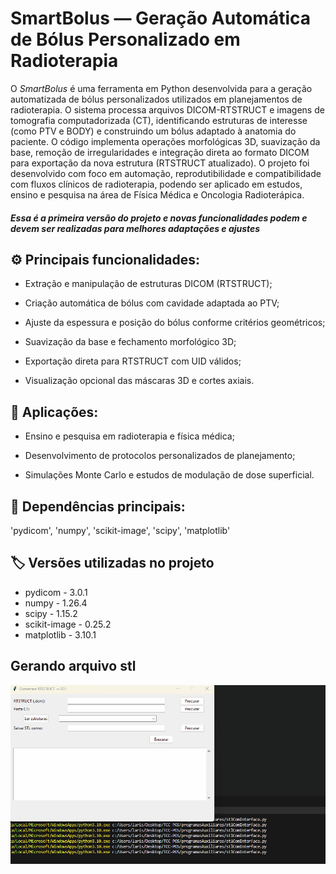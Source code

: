 # SmartBolus — Geração Automática de Bólus Personalizado em Radioterapia

O *SmartBolus* é uma ferramenta em Python desenvolvida para a geração automatizada de bólus personalizados utilizados em planejamentos de radioterapia. O sistema processa arquivos DICOM-RTSTRUCT e imagens de tomografia computadorizada (CT), identificando estruturas de interesse (como PTV e BODY) e construindo um bólus adaptado à anatomia do paciente. O código implementa operações morfológicas 3D, suavização da base, remoção de irregularidades e integração direta ao formato DICOM para exportação da nova estrutura (RTSTRUCT atualizado). O projeto foi desenvolvido com foco em automação, reprodutibilidade e compatibilidade com fluxos clínicos de radioterapia, podendo ser aplicado em estudos, ensino e pesquisa na área de Física Médica e Oncologia Radioterápica.

##### *Essa é a primeira versão do projeto e novas funcionalidades podem e devem ser realizadas para melhores adaptações e ajustes*


## ⚙️ Principais funcionalidades:

* Extração e manipulação de estruturas DICOM (RTSTRUCT);

* Criação automática de bólus com cavidade adaptada ao PTV;

* Ajuste da espessura e posição do bólus conforme critérios geométricos;

* Suavização da base e fechamento morfológico 3D;

* Exportação direta para RTSTRUCT com UID válidos;

* Visualização opcional das máscaras 3D e cortes axiais.

## 🧠 Aplicações:

* Ensino e pesquisa em radioterapia e física médica;
  
* Desenvolvimento de protocolos personalizados de planejamento;

* Simulações Monte Carlo e estudos de modulação de dose superficial.

## 🧩 Dependências principais:

'pydicom', 'numpy', 'scikit-image', 'scipy', 'matplotlib'

## 🏷️ Versões utilizadas no projeto

* pydicom - 3.0.1
* numpy - 1.26.4
* scipy - 1.15.2
* scikit-image - 0.25.2
* matplotlib - 3.10.1

## Gerando arquivo stl

![Interface do programa](stl.gif)
